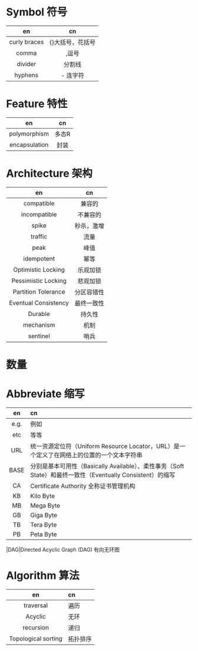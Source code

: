 # Symbol 符号
|en|cn
|:---:|:---:|
|curly braces|{}大括号，花括号|
|comma| ,逗号
|divider| 分割线  
|hyphens| - 连字符


# Feature 特性
|en|cn
|:---:|:---:|
|polymorphism| 多态R
|encapsulation| 封装

# Architecture 架构

|en|cn|
|:---:|:---:|
|compatible|兼容的   
|incompatible|不兼容的
|spike|秒杀，激增
|traffic| 流量
|peak|峰值
|idempotent| 幂等
|Optimistic Locking| 乐观加锁 
|Pessimistic Locking| 悲观加锁
|Partition Tolerance| 分区容错性
|Eventual Consistency|最终一致性
|Durable | 持久性
|mechanism|机制
|sentinel| 哨兵


# 数量


# Abbreviate 缩写
|en|cn|
|:---:|:---|
|e.g. | 例如
|etc | 等等
|URL| 统一资源定位符（Uniform Resource Locator，URL）是一个定义了在网络上的位置的一个文本字符串
|BASE| 分别是基本可用性（Basically Available）、柔性事务（Soft State）和最终一致性（Eventually Consistent）的缩写
|CA| Certificate Authority 全称证书管理机构
|KB|Kilo Byte
|MB|Mega Byte
|GB|Giga Byte
|TB|Tera Byte
|PB|Peta Byte

|DAG|Directed Acyclic Graph (DAG) 有向无环图


# Algorithm 算法
|en|cn|
|:---:|:---|
|traversal| 遍历
|Acyclic| 无环
|recursion|递归
|Topological sorting|拓扑排序